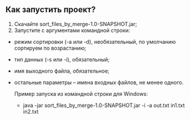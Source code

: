 ## Как запустить проект? ##
1. Скачайте sort_files_by_merge-1.0-SNAPSHOT.jar;
2. Запустите с аргументами командной строки:
* режим сортировки (-a или -d), необязательный, по умолчанию сортируем по возрастанию;
* тип данных (-s или -i), обязательный;
* имя выходного файла, обязательное;
* остальные параметры – имена входных файлов, не менее одного.
   
   Пример запуска из командной строки для Windows:

   * java -jar sort_files_by_merge-1.0-SNAPSHOT.jar -i -a out.txt in1.txt in2.txt
